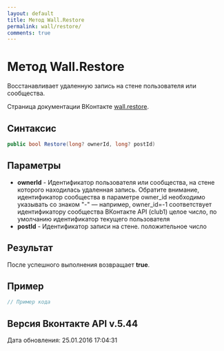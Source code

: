 ```yaml
---
layout: default
title: Метод Wall.Restore
permalink: wall/restore/
comments: true
---
```

# Метод Wall.Restore
Восстанавливает удаленную запись на стене пользователя или сообщества.

Страница документации ВКонтакте [wall.restore](https://vk.com/dev/wall.restore).

## Синтаксис
``` csharp
public bool Restore(long? ownerId, long? postId)
```

## Параметры
+ **ownerId** - Идентификатор пользователя или сообщества, на стене которого находилась удаленная запись. Обратите внимание, идентификатор сообщества в параметре owner_id необходимо указывать со знаком "-" — например, owner_id=-1 соответствует идентификатору сообщества ВКонтакте API (club1)  целое число, по умолчанию идентификатор текущего пользователя
+ **postId** - Идентификатор записи на стене. положительное число

## Результат
После успешного выполнения возвращает **true**.

## Пример
``` csharp
// Пример кода
```

## Версия Вконтакте API v.5.44
Дата обновления: 25.01.2016 17:04:31
